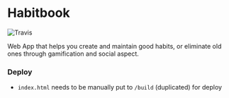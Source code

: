 # Habitbook

![Travis](https://img.shields.io/badge/build-passing-brightgreen.svg)

Web App that helps you create and maintain good habits, or eliminate old ones through gamification and social aspect.

### Deploy
* `index.html` needs to be manually put to `/build` (duplicated) for deploy
